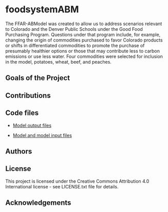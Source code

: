 # foodsystemABM

The FFAR-ABModel was created to allow us to address scenarios relevant to Colorado and the Denver Public Schools under the Good Food Purchasing Program. Questions under that program include, for example, changing the origin of commodities purchased to favor Colorado products or shifts in differentiated commodities to promote the purchase of presumably healthier options or those that may contribute less to carbon emissions or use less water. Four commodities were selected for inclusion in the model, potatoes, wheat, beef, and peaches.

## Goals of the Project

## Contributions

## Code files

  * [Model output files](https://www.dropbox.com/sh/ltchf4n4ye7yd7v/AAAo8lu8oHLHVspBMxN2Vw_ya?dl=0)
  
  * [Model and model input files](https://www.dropbox.com/sh/ltchf4n4ye7yd7v/AAAo8lu8oHLHVspBMxN2Vw_ya?dl=0)

## Authors

## License

This project is licensed under the Creative Commons Attribution 4.0 International license - see LICENSE.txt file for details. 

## Acknowledgements
